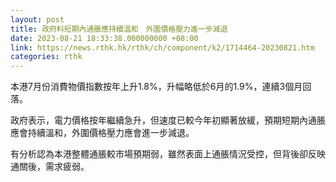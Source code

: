 ```yaml
---
layout: post
title: 政府料短期內通脹應持續溫和　外圍價格壓力進一步減退
date: 2023-08-21 18:33:38.000000000 +08:00
link: https://news.rthk.hk/rthk/ch/component/k2/1714464-20230821.htm
categories: rthk
---
```


本港7月份消費物價指數按年上升1.8%，升幅略低於6月的1.9%，連續3個月回落。

政府表示，電力價格按年繼續急升，但速度已較今年初顯著放緩，預期短期內通脹應會持續溫和，外圍價格壓力應會進一步減退。

有分析認為本港整體通脹較市場預期弱，雖然表面上通脹情況受控，但背後卻反映通關後，需求疲弱。
